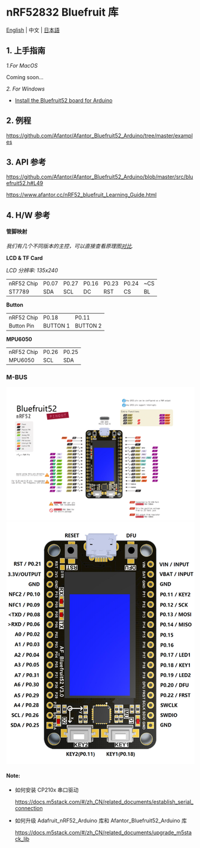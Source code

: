 ﻿# nRF52832 Bluefruit 库

[English](README.md) | 中文 | [日本語](docs/getting_started_ja.md)

## 1. 上手指南

*1.For MacOS*

Coming soon...

*2. For Windows*

* [Install the Bluefruit52 board for Arduino](https://github.com/Afantor/Afantor_Bluefruit52_Arduino/tree/master/docs/getting_started_setting.md) 


## 2. 例程

https://github.com/Afantor/Afantor_Bluefruit52_Arduino/tree/master/examples

## 3. API 参考

https://github.com/Afantor/Afantor_Bluefruit52_Arduino/blob/master/src/bluefruit52.h#L49

https://www.afantor.cc/nRF52_bluefruit_Learning_Guide.html

## 4. H/W 参考

#### 管脚映射

*我们有几个不同版本的主控，可以直接查看原理图[对比](https://github.com/Afantor/Afantor_Bluefruit52_Arduino/tree/master/docs/hardware).*

**LCD & TF Card**

*LCD 分辨率: 135x240*

<table>
 <tr><td>nRF52 Chip</td><td>P0.07</td><td>P0.27</td><td>P0.16</td><td>P0.23</td><td>P0.24</td><td>~CS</td></tr>
 <tr><td>ST7789</td><td>SDA</td><td>SCL</td><td>DC</td><td>RST</td><td>CS</td><td>BL</td></tr>

</table>

**Button**

<table>
 <tr><td>nRF52 Chip</td><td>P0.18</td><td>P0.11</td></tr>
 <tr><td>Button Pin</td><td>BUTTON 1</td><td>BUTTON 2</td></tr>
</table>

**MPU6050**

<table>
 <tr><td>nRF52 Chip</td><td>P0.26</td><td>P0.25</td></tr>
 <tr><td>MPU6050</td><td>SCL</td><td>SDA</td></tr>
</table>


### M-BUS
![image](images/Bluefruit52_Pinconfig.png)
![image](images/Bluefruit52_Pinout.png)

#### Note:

* 如何安装 CP210x 串口驱动

  https://docs.m5stack.com/#/zh_CN/related_documents/establish_serial_connection

* 如何升级 Adafruit_nRF52_Arduino 库和 Afantor_Bluefruit52_Arduino 库

  https://docs.m5stack.com/#/zh_CN/related_documents/upgrade_m5stack_lib
